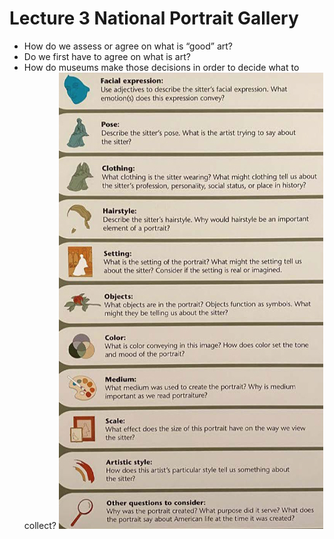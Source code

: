 # Lecture 3 National Portrait Gallery
- How do we assess or agree on what is “good” art?
- Do we first have to agree on what is art?
- How do museums make those decisions in order to decide what to
collect?
![Portrait](./Portrait.jpg "Portrait")